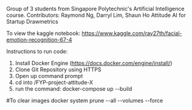 Group of 3 students from Singapore Polytechnic's Artificial Intelligence course.
Contributors: Raymond Ng, Darryl Lim, Shaun Ho
Attitude AI for Startup Drawmetrics

To view the kaggle notebook:
https://www.kaggle.com/ray27th/facial-emotion-recognition-67-4

Instructions to run code:
1. Install Docker Engine (https://docs.docker.com/engine/install/)
2. Clone Git Repository using HTTPS
3. Open up command prompt
4. cd into /FYP-project-attitude-X
5. run the command:
docker-compose up --build

#To clear images
docker system prune --all --volumes --force
